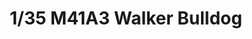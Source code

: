 ---
layout: product
title: "1/35 M41A3 Walker Bulldog"
price: "4800" 
desc: "Maketa"
img_path: "/assets/img/AFV35041.webp"
brand: "N/A"
available: true
special_offer: false
new: false
soon: false
cat: "010000"
subcat: "015100"
subsubcat: "0N/A"
sifra: "AFV35041"
popular: false
spec: false
---